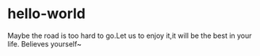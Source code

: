 # hello-world
 Maybe the road is too hard to go.Let us to enjoy it,it will be the best in your life.
 Believes yourself~
